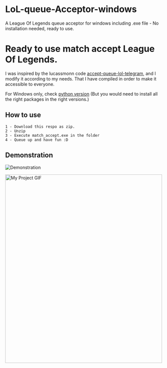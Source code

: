 # LoL-queue-Acceptor-windows
A League Of Legends queue acceptor for windows including .exe file - No installation needed, ready to use.

# Ready to use match accept League Of Legends.
I was inspired by the lucassmonn code
[accept-queue-lol-telegram](https://github.com/lucassmonn/accept-queue-lol-telegram), and I modify it according to my needs. That I have compiled in order to make it accessible to everyone.

For Windows only, check [python version](https://github.com/reusteur73/LoL_auto_queue_acceptor) (But you would need to install all the right packages in the right versions.)

## How to use

    1 - Download this respo as zip.  
    2 - Unzip  
    3 - Execute match_accept.exe in the folder  
    4 - Queue up and have fun :D

## Demonstration

![Demonstration](http://www.reusteur.org/hRDz3fWn/1.gif)

<img src="http://www.reusteur.org/hRDz3fWn/en.png" alt="My Project GIF" width="500" height="600">
